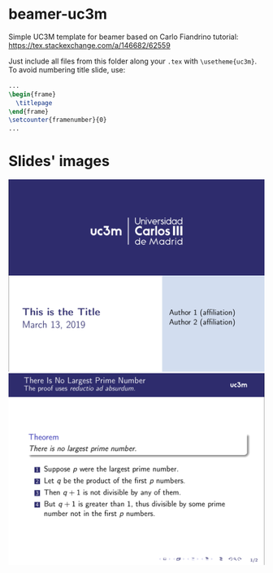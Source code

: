 # beamer-uc3m
Simple UC3M template for beamer based on Carlo Fiandrino tutorial:
  https://tex.stackexchange.com/a/146682/62559

Just include all files from this folder along your `.tex` with `\usetheme{uc3m}`. To avoid numbering title slide, use:
```tex
...
\begin{frame}
  \titlepage
\end{frame}
\setcounter{framenumber}{0}
...
```

# Slides' images
![title slide](title.png)
![body slide](body.png)
